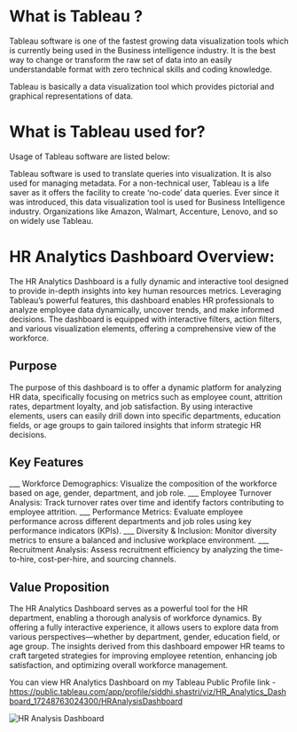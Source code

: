 # What is Tableau ?
Tableau software is one of the fastest growing data visualization tools which is currently being used in the Business intelligence industry.
It is the best way to change or transform the raw set of data into an easily understandable format with zero technical skills and coding knowledge.

Tableau is basically a data visualization tool which provides pictorial and graphical representations of data.

# What is Tableau used for?

Usage of Tableau software are listed below:

Tableau software is used to translate queries into visualization.
It is also used for managing metadata.
For a non-technical user, Tableau is a life saver as it offers the facility to create ‘no-code’ data queries.
Ever since it was introduced, this data visualization tool is used for Business Intelligence industry. Organizations like Amazon, Walmart, Accenture, Lenovo, and so on widely use Tableau.

# HR Analytics Dashboard Overview: 

The HR Analytics Dashboard is a fully dynamic and interactive tool designed to provide in-depth insights into key human resources metrics. Leveraging Tableau’s powerful features, this dashboard enables HR professionals to analyze employee data dynamically, uncover trends, and make informed decisions. The dashboard is equipped with interactive filters, action filters, and various visualization elements, offering a comprehensive view of the workforce.

## Purpose

The purpose of this dashboard is to offer a dynamic platform for analyzing HR data, specifically focusing on metrics such as employee count, attrition rates, department loyalty, and job satisfaction. By using interactive elements, users can easily drill down into specific departments, education fields, or age groups to gain tailored insights that inform strategic HR decisions.

## Key Features

___ Workforce Demographics: Visualize the composition of the workforce based on age, gender, department, and job role.
___ Employee Turnover Analysis: Track turnover rates over time and identify factors contributing to employee attrition.
___ Performance Metrics: Evaluate employee performance across different departments and job roles using key performance indicators (KPIs).
___ Diversity & Inclusion: Monitor diversity metrics to ensure a balanced and inclusive workplace environment.
___ Recruitment Analysis: Assess recruitment efficiency by analyzing the time-to-hire, cost-per-hire, and sourcing channels.

## Value Proposition

The HR Analytics Dashboard serves as a powerful tool for the HR department, enabling a thorough analysis of workforce dynamics. By offering a fully interactive experience, it allows users to explore data from various perspectives—whether by department, gender, education field, or age group. The insights derived from this dashboard empower HR teams to craft targeted strategies for improving employee retention, enhancing job satisfaction, and optimizing overall workforce management.

You can view HR Analytics Dashboard on my Tableau Public Profile link - https://public.tableau.com/app/profile/siddhi.shastri/viz/HR_Analytics_Dashboard_17248763024300/HRAnalysisDashboard

![HR Analysis Dashboard](https://github.com/user-attachments/assets/ccd7638a-6090-48d7-bfd0-5a47b9857a2a)

